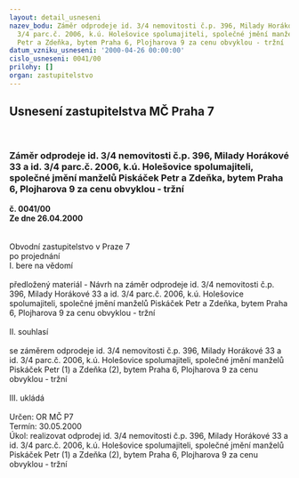 ```yaml
---
layout: detail_usneseni
nazev_bodu: Záměr odprodeje id. 3/4 nemovitosti č.p. 396, Milady Horákové 33 a id.
  3/4 parc.č. 2006, k.ú. Holešovice spolumajiteli, společné jmění manželů Piskáček
  Petr a Zdeňka, bytem Praha 6, Plojharova 9 za cenu obvyklou - tržní
datum_vzniku_usneseni: '2000-04-26 00:00:00'
cislo_usneseni: 0041/00
prilohy: []
organ: zastupitelstvo
---
```

<div id="ucUsn_pList" class="usn">
	<span><h2>Usnesení zastupitelstva MČ Praha 7 </h2>
<br></span><div class="standBody">
<span><h3>Záměr odprodeje id. 3/4 nemovitosti č.p. 396, Milady Horákové 33 a id. 3/4 parc.č. 2006, k.ú. Holešovice spolumajiteli, společné jmění manželů Piskáček Petr a Zdeňka, bytem Praha 6, Plojharova 9 za cenu obvyklou - tržní</h3></span><div class="center">
		<strong>č. 0041/00</strong><br>
	</div>
<div class="center">
		<strong>Ze dne 26.04.2000</strong><br><br>
	</div>     <br>Obvodní zastupitelstvo v Praze 7<br>po projednání<br>I.	bere na vědomí<br><br> předložený materiál - Návrh na záměr odprodeje id. 3/4 nemovitosti č.p. 396, Milady Horákové 33 a id. 3/4 parc.č. 2006, k.ú. Holešovice spolumajiteli, společné jmění manželů Piskáček Petr a Zdeňka, bytem Praha 6, Plojharova 9 za cenu obvyklou - tržní<br><br>II.	souhlasí <br><br>se  záměrem odprodeje id. 3/4 nemovitosti č.p. 396, Milady Horákové 33 a id. 3/4 parc.č. 2006, k.ú. Holešovice spolumajiteli, společné jmění manželů Piskáček Petr (1) a Zdeňka (2), bytem Praha 6, Plojharova 9 za cenu obvyklou - tržní<br><br>III.	ukládá <br><br> Určen:	     	OR MČ P7<br>Termín: 30.05.2000<br>Úkol:	realizovat odprodej  id. 3/4 nemovitosti č.p. 396, Milady Horákové 33 a id. 3/4 parc.č. 2006, k.ú. Holešovice spolumajiteli, společné jmění manželů Piskáček Petr (1) a Zdeňka (2), bytem Praha 6, Plojharova 9 za cenu obvyklou - tržní<br>
</div>
</div>